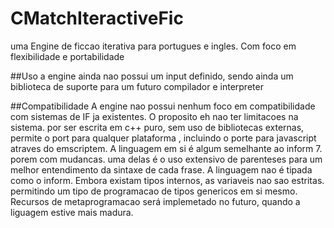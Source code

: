 # CMatchIteractiveFic
uma Engine de ficcao iterativa para portugues e ingles. Com foco em flexibilidade e portabilidade

##Uso
 a engine ainda nao possui um input definido, sendo ainda um biblioteca de suporte para um futuro compilador e interpreter
 
 
##Compatibilidade
A engine nao possui nenhum foco em compatibilidade com sistemas de IF ja existentes. O proposito eh nao ter limitacoes na sistema. por ser escrita em c++ puro, sem uso de bibliotecas externas, permite o port para qualquer plataforma , incluindo o porte para javascript atraves do emscriptem.
A linguagem em si é algum semelhante ao inform 7. porem com mudancas. uma delas é o uso extensivo de parenteses para um melhor entendimento da sintaxe de cada frase. 
A linguagem nao é tipada como o inform. Embora existam tipos internos, as variaveis nao sao estritas. permitindo um tipo de programacao de tipos  genericos em si mesmo.  Recursos de metaprogramacao será implemetado no futuro, quando a liguagem estive mais madura.
